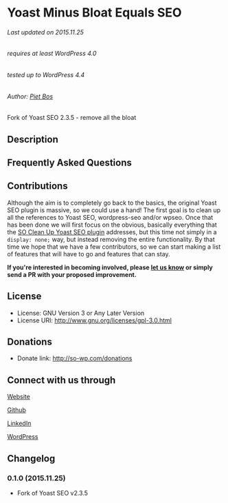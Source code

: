 # Yoast Minus Bloat Equals SEO

###### Last updated on 2015.11.25
###### requires at least WordPress 4.0
###### tested up to WordPress 4.4
###### Author: [Piet Bos](https://github.com/senlin)

Fork of Yoast SEO 2.3.5 - remove all the bloat

## Description


## Frequently Asked Questions


## Contributions

Although the aim is to completely go back to the basics, the original Yoast SEO plugin is massive, so we could use a hand! The first goal is to clean up all the references to Yoast SEO, wordpress-seo and/or wpseo. Once that has been done we will first focus on the obvious, basically everything that the [SO Clean Up Yoast SEO plugin](https://wordpress.org/plugins/so-clean-up-wp-seo/) addresses, but this time not simply in a `display: none;` way, but instead removing the entire functionality.
By that time we hope that we have a few contributors, so we can start making a list of features that will have to go and features that can stay.

**If you're interested in becoming involved, please [let us know](http://so-wp.com/info-contact/) or simply send a PR with your proposed improvement.**

## License

* License: GNU Version 3 or Any Later Version
* License URI: http://www.gnu.org/licenses/gpl-3.0.html

## Donations

* Donate link: http://so-wp.com/donations

## Connect with us through

[Website](http://senlinonline.com)

[Github](https://github.com/senlin)

[LinkedIn](https://cn.linkedin.com/in/pietbos)

[WordPress](https://profiles.wordpress.org/senlin/)


## Changelog

### 0.1.0 (2015.11.25)

* Fork of Yoast SEO v2.3.5
